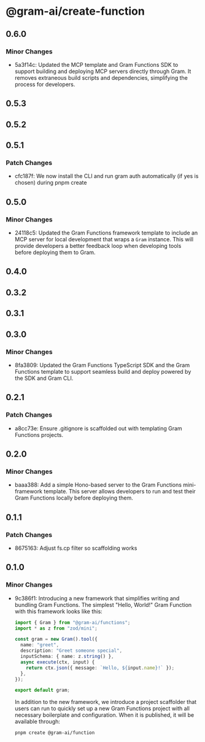 # @gram-ai/create-function

## 0.6.0

### Minor Changes

- 5a3f14c: Updated the MCP template and Gram Functions SDK to support building and
  deploying MCP servers directly through Gram. It removes extraneous build scripts
  and dependencies, simplifying the process for developers.

## 0.5.3

## 0.5.2

## 0.5.1

### Patch Changes

- cfc187f: We now install the CLI and run gram auth automatically (if yes is chosen) during pnpm create

## 0.5.0

### Minor Changes

- 24118c5: Updated the Gram Functions framework template to include an MCP server for local
  development that wraps a `Gram` instance. This will provide developers a better
  feedback loop when developing tools before deploying them to Gram.

## 0.4.0

## 0.3.2

## 0.3.1

## 0.3.0

### Minor Changes

- 8fa3809: Updated the Gram Functions TypeScript SDK and the Gram Functions template to
  support seamless build and deploy powered by the SDK and Gram CLI.

## 0.2.1

### Patch Changes

- a8cc73e: Ensure .gitignore is scaffolded out with templating Gram Functions projects.

## 0.2.0

### Minor Changes

- baaa388: Add a simple Hono-based server to the Gram Functions mini-framework template.
  This server allows developers to run and test their Gram Functions locally
  before deploying them.

## 0.1.1

### Patch Changes

- 8675163: Adjust fs.cp filter so scaffolding works

## 0.1.0

### Minor Changes

- 9c386f1: Introducing a new framework that simplifies writing and bundling Gram Functions.
  The simplest "Hello, World!" Gram Function with this framework looks like this:

  ```typescript
  import { Gram } from "@gram-ai/functions";
  import * as z from "zod/mini";

  const gram = new Gram().tool({
    name: "greet",
    description: "Greet someone special",
    inputSchema: { name: z.string() },
    async execute(ctx, input) {
      return ctx.json({ message: `Hello, ${input.name}!` });
    },
  });

  export default gram;
  ```

  In addition to the new framework, we introduce a project scaffolder that users
  can run to quickly set up a new Gram Functions project with all necessary
  boilerplate and configuration. When it is published, it will be available
  through:

  ```
  pnpm create @gram-ai/function
  ```
